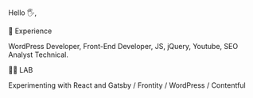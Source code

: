 Hello 🖐,

👀 Experience

WordPress Developer, Front-End Developer, JS, jQuery, Youtube, SEO Analyst Technical.



👨‍🎓 LAB

Experimenting with React and Gatsby / Frontity / WordPress / Contentful
